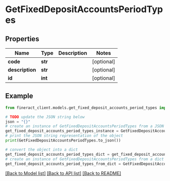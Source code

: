 # GetFixedDepositAccountsPeriodTypes


## Properties

Name | Type | Description | Notes
------------ | ------------- | ------------- | -------------
**code** | **str** |  | [optional] 
**description** | **str** |  | [optional] 
**id** | **int** |  | [optional] 

## Example

```python
from fineract_client.models.get_fixed_deposit_accounts_period_types import GetFixedDepositAccountsPeriodTypes

# TODO update the JSON string below
json = "{}"
# create an instance of GetFixedDepositAccountsPeriodTypes from a JSON string
get_fixed_deposit_accounts_period_types_instance = GetFixedDepositAccountsPeriodTypes.from_json(json)
# print the JSON string representation of the object
print(GetFixedDepositAccountsPeriodTypes.to_json())

# convert the object into a dict
get_fixed_deposit_accounts_period_types_dict = get_fixed_deposit_accounts_period_types_instance.to_dict()
# create an instance of GetFixedDepositAccountsPeriodTypes from a dict
get_fixed_deposit_accounts_period_types_from_dict = GetFixedDepositAccountsPeriodTypes.from_dict(get_fixed_deposit_accounts_period_types_dict)
```
[[Back to Model list]](../README.md#documentation-for-models) [[Back to API list]](../README.md#documentation-for-api-endpoints) [[Back to README]](../README.md)


